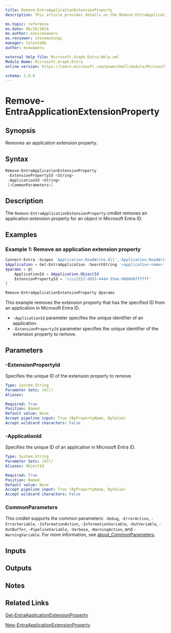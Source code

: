 ```yaml
---
title: Remove-EntraApplicationExtensionProperty
description: This article provides details on the Remove-EntraApplicationExtensionProperty command.

ms.topic: reference
ms.date: 06/26/2024
ms.author: eunicewaweru
ms.reviewer: stevemutungi
manager: CelesteDG
author: msewaweru

external help file: Microsoft.Graph.Entra-Help.xml
Module Name: Microsoft.Graph.Entra
online version: https://learn.microsoft.com/powershell/module/Microsoft.Graph.Entra/Remove-EntraApplicationExtensionProperty

schema: 2.0.0
---
```


# Remove-EntraApplicationExtensionProperty

## Synopsis

Removes an application extension property.

## Syntax

```powershell
Remove-EntraApplicationExtensionProperty
 -ExtensionPropertyId <String>
 -ApplicationId <String>
 [<CommonParameters>]
```

## Description

The `Remove-EntraApplicationExtensionProperty` cmdlet removes an application extension property for an object in Microsoft Entra ID.

## Examples

### Example 1: Remove an application extension property

```powershell
Connect-Entra -Scopes 'Application.ReadWrite.All','Application.ReadWrite.OwnedBy'
$Application = Get-EntraApplication -SearchString '<application-name>'
$params = @{
    ApplicationId = $Application.ObjectId
    ExtensionPropertyId = 'cccc2222-dd33-4444-55ee-666666ffffff'
}

Remove-EntraApplicationExtensionProperty @params
```

This example removes the extension property that has the specified ID from an application in Microsoft Entra ID.

- `-ApplicationId` parameter specifies the unique identifier of an application.
- `-ExtensionPropertyId` parameter specifies the  unique identifier of the extension property to remove.

## Parameters

### -ExtensionPropertyId

Specifies the unique ID of the extension property to remove.

```yaml
Type: System.String
Parameter Sets: (All)
Aliases:

Required: True
Position: Named
Default value: None
Accept pipeline input: True (ByPropertyName, ByValue)
Accept wildcard characters: False
```

### -ApplicationId

Specifies the unique ID of an application in Microsoft Entra ID.

```yaml
Type: System.String
Parameter Sets: (All)
Aliases: ObjectId

Required: True
Position: Named
Default value: None
Accept pipeline input: True (ByPropertyName, ByValue)
Accept wildcard characters: False
```

### CommonParameters

This cmdlet supports the common parameters: `-Debug`, `-ErrorAction`, `-ErrorVariable`, `-InformationAction`, `-InformationVariable`, `-OutVariable`, `-OutBuffer`, `-PipelineVariable`, `-Verbose`, `-WarningAction`, and `-WarningVariable`. For more information, see [about_CommonParameters](https://go.microsoft.com/fwlink/?LinkID=113216).

## Inputs

## Outputs

## Notes

## Related Links

[Get-EntraApplicationExtensionProperty](Get-EntraApplicationExtensionProperty.md)

[New-EntraApplicationExtensionProperty](New-EntraApplicationExtensionProperty.md)
